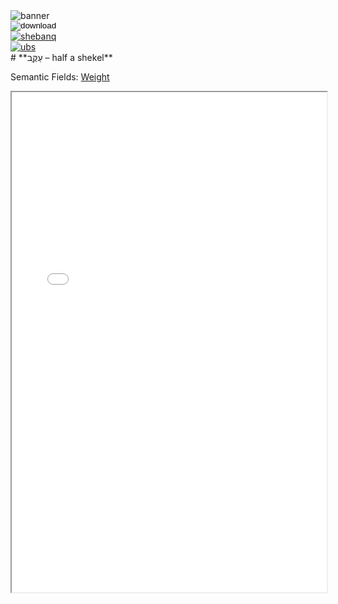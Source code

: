 <html><body><img id="banner" src="/sahd/images/banners/banner.png" alt="banner" /></body></html>

<div><input id="download" title="Download/print the document" type="image" onclick="print_document()" src="/sahd/images/icons/download3.png" alt="download" /></div><div><a id="shebanq" title="Word in SHEBANQ" href="https://shebanq.ancient-data.org/hebrew/word?id=1BQOv" target="_blank"><img src="/sahd/images/icons/shebanq.png" alt="shebanq"></a></div><div><a id="ubs" title="Word in UBS" href="https://semanticdictionary.org/semdic.php?databaseType=SDBH&language=en&lemma=בֶּקַע&startPage=1" target="_blank"><img src="/sahd/images/icons/ubs.png" alt="ubs"></a></div># **עַקֶַּב – half a shekel**

Semantic Fields:
[Weight](../semantic_fields/weight.md)&nbsp;&nbsp;&nbsp;


<iframe width="100%" height="800" src="/sahd/pdfs/bqo-Eng.pdf"></iframe>
